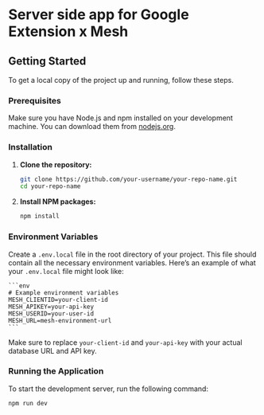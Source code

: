 
# Server side app for Google Extension x Mesh

## Getting Started

To get a local copy of the project up and running, follow these steps.

### Prerequisites

Make sure you have Node.js and npm installed on your development machine. You can download them from [nodejs.org](https://nodejs.org/).

### Installation

1. **Clone the repository:**

    ```sh
    git clone https://github.com/your-username/your-repo-name.git
    cd your-repo-name
    ```

2. **Install NPM packages:**

    ```sh
    npm install
    ```

### Environment Variables

Create a `.env.local` file in the root directory of your project. This file should contain all the necessary environment variables. Here’s an example of what your `.env.local` file might look like:

    ```env
    # Example environment variables
    MESH_CLIENTID=your-client-id
    MESH_APIKEY=your-api-key
    MESH_USERID=your-user-id
    MESH_URL=mesh-environment-url
    ```

Make sure to replace `your-client-id` and `your-api-key` with your actual database URL and API key.

### Running the Application

To start the development server, run the following command:

```sh
npm run dev